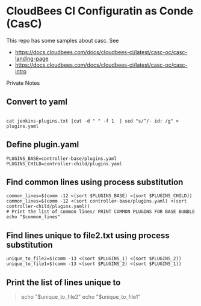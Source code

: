 # CloudBees CI Configuratin as Conde (CasC)

This repo has some samples about casc. 
See 
* https://docs.cloudbees.com/docs/cloudbees-ci/latest/casc-oc/casc-landing-page
* https://docs.cloudbees.com/docs/cloudbees-ci/latest/casc-oc/casc-intro


Private Notes



## Convert to yaml
```

cat jenkins-plugins.txt |cut -d " " -f 1  | sed "s/^/- id: /g" > plugins.yaml
```

## Define plugin.yaml

```
PLUGINS_BASE=controller-base/plugins.yaml
PLUGINS_CHILD=controller-child/plugins.yaml
```
## Find common lines using process substitution

```
common_lines=$(comm -12 <(sort $PLUGINS_BASE) <(sort $PLUGINS_CHILD))
common_lines=$(comm -12 <(sort controller-base/plugins.yaml) <(sort controller-child/plugins.yaml))
# Print the list of common lines/ PRINT COMMON PLUGINS FOR BASE BUNDLE
echo "$common_lines"
```


## Find lines unique to file2.txt using process substitution

```
unique_to_file2=$(comm -13 <(sort $PLUGINS_1) <(sort $PLUGINS_2))
unique_to_file1=$(comm -13 <(sort $PLUGINS_2) <(sort $PLUGINS_1))
```

## Print the list of lines unique to 
> echo "$unique_to_file2"
echo "$unique_to_file1"
